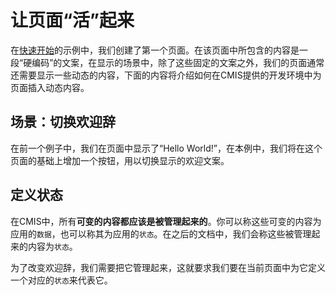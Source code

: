 # 让页面“活”起来

在[快速开始](#快速开始.md)的示例中，我们创建了第一个页面。在该页面中所包含的内容是一段“硬编码”的文案，在显示的场景中，除了这些固定的文案之外，我们的页面通常还需要显示一些动态的内容，下面的内容将介绍如何在CMIS提供的开发环境中为页面插入动态内容。

## 场景：切换欢迎辞

在前一个例子中，我们在页面中显示了“Hello World!”，在本例中，我们将在这个页面的基础上增加一个按钮，用以切换显示的欢迎文案。

## 定义状态

在CMIS中，所有**可变的内容都应该是被管理起来的**。你可以称这些可变的内容为应用的```数据```，也可以称其为应用的```状态```。在之后的文档中，我们会称这些被管理起来的内容为```状态```。

为了改变欢迎辞，我们需要把它管理起来，这就要求我们要在当前页面中为它定义一个对应的```状态```来代表它。